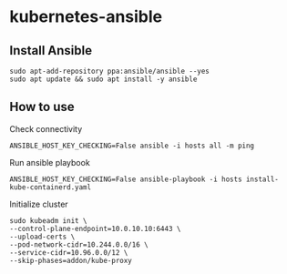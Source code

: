 # kubernetes-ansible

## Install Ansible
```
sudo apt-add-repository ppa:ansible/ansible --yes
sudo apt update && sudo apt install -y ansible
```
## How to use
Check connectivity
```
ANSIBLE_HOST_KEY_CHECKING=False ansible -i hosts all -m ping
```
Run ansible playbook
```
ANSIBLE_HOST_KEY_CHECKING=False ansible-playbook -i hosts install-kube-containerd.yaml 
```
Initialize cluster
```
sudo kubeadm init \
--control-plane-endpoint=10.0.10.10:6443 \
--upload-certs \
--pod-network-cidr=10.244.0.0/16 \
--service-cidr=10.96.0.0/12 \
--skip-phases=addon/kube-proxy
```
